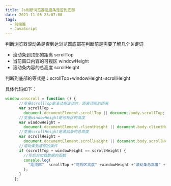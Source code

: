 ```yaml
---
title: Js判断浏览器进度条是否到底部
date: 2021-11-05 23:07:00
tags:
  - 前端篇
  - JavaScript
---
```


判断浏览器滚动条是否到达浏览器底部在判断前是需要了解几个关键词

- 滚动条到顶部的距离 scrollTop
- 当前窗口内容的可视区 windowHeight
- 滚动条内容的总高度 scrollHeight

判断到底部的等式是：scrollTop+windowHeight=scrollHeight

具体代码如下：

<!--more-->

```javascript
window.onscroll = function () {
      //变量scrollTop是滚动条滚动时，距离顶部的距离
      var scrollTop =
        document.documentElement.scrollTop || document.body.scrollTop;
      //变量windowHeight是可视区的高度
      var windowHeight =
        document.documentElement.clientHeight || document.body.clientHeight;
      //变量scrollHeight是滚动条的总高度
      var scrollHeight =
        document.documentElement.scrollHeight || document.body.scrollHeight;
      //滚动条到底部的条件
      if (scrollTop + windowHeight == scrollHeight) {
        //写后台加载数据的函数
        console.log(
          "距顶部"  scrollTop +"可视区高度" +windowHeight +"滚动条总高度" +scrollHeight
        );
      }
    };
```